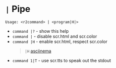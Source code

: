 <!-- TITLE: | pipe -->

# `|` Pipe
```text
Usage: <r2command> | <program|H|>
```

- `command |?`   - show this help
- `command |`    - disable scr.html and scr.color
- `command |H`   - enable scr.html, respect scr.color
	> `|H` [asciinema](https://asciinema.org/a/0sxRIKlLDn7Qv16BAVVdWcYey)
- `command 1|T` - use scr.tts to speak out the stdout


<p hidden>pipe</p>